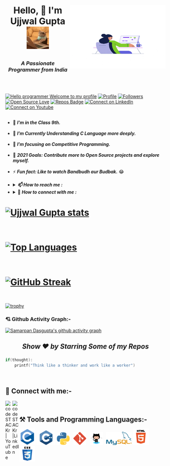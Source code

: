 <h1> <img alt="GIF" src="head.gif" width=300px height=200px align="right">

<p align="center" >Hello, 👋 I'm Ujjwal Gupta <img src="giphy.gif" width=70px></h1>

<h3 align="center"><i>A Passionate Programmer from India</i></h3></br></br>


[![Hello programmer Welcome to my profile](https://img.shields.io/badge/Hello_Developers-Welcome-gold.svg?style=flat&logo=github)](https://github.com/UG-SEP) [![Profile](https://Visitor-badge.glitch.me/badge?page_id=UG-SEP.profileviews-badge)](https://github.com/UG-SEP) [![Followers](https://img.shields.io/github/followers/UG-SEP?style=social)](https://github.com/UG-SEP?tab=followers) [![Open Source Love](https://badges.frapsoft.com/os/v2/open-source.svg?v=103)](https://github.com/UG-SEP) [![Repos Badge](https://badges.pufler.dev/repos/UG-SEP)](https://badges.pufler.dev/repos/UG-SEP) [![Connect on LinkedIn](https://img.shields.io/badge/--linkedin?label=LinkedIn&logo=LinkedIn&style=social)](https://www.linkedin.com/in/ujjwal-gupta-ug-233543202/)
[![Connect on Youtube](https://img.shields.io/badge/--Youtube?label=Youtube&logo=Youtube&style=social)](https://www.youtube.com/channel/UChdmj1kcZiXXsmEKz7dVnWQ) 
<br></br>
- 🔭 ***I'm in the Class 9th.***</br></br>
- 🌱 ***I’m Currently Understanding C Language more deeply.***</br></br>
- 🎯 ***I’m focusing on Competitive Programming.***</br></br>
- 🥅 ***2021 Goals: Contribute more to Open Source projects and explore myself.***</br></br>
- ⚡ ***Fun fact: Like to watch Bandbudh aur Budbak.*** 😂</br></br>
- ***<details> <summary> 📫  How to reach me :***</summary><a href="mailto:ujjwalcomputerpro1@gmail.com"> <img src="https://img.icons8.com/fluent/48/000000/gmail.png" width="22px"/> </a></details>
- ***<details> <summary>*** 🤝  ***How to connect with me :***</summary><a href="(https://www.linkedin.com/in/ujjwal-gupta-ug-233543202/"> <img src="https://img.icons8.com/fluent/48/000000/linkedin.png" width="22px"/> </a></details>
 
# [![Ujjwal Gupta stats](https://github-readme-stats.vercel.app/api?username=UG-SEP&theme=algolia)](https://github.com/UG-SEP/github-readme-stats)

</br>

 # [![Top Languages](https://github-readme-stats.vercel.app/api/top-langs/?username=UG-SEP&layout=compact&theme=vision-friendly-dark&langs_count=6)](https://github.com/UG-SEP/github-readme-stats)

</br>

 # [![GitHub Streak](https://github-readme-streak-stats.herokuapp.com/?user=UG-SEP&theme=tokyonight)](https://github.com/UG-SEP/github-readme-streak-stats)

</br>

 [![trophy](https://github-profile-trophy.vercel.app/?username=UG-SEP&theme=gruvbox)](https://github.com/UG-SEP/github-profile-trophy)
</br>

### 💘 Github Activity Graph:-
[![Samarpan Dasgupta's github activity graph](https://activity-graph.herokuapp.com/graph?username=SamarpanCoder2002&theme=redical)](https://github.com/SamarpanCoder2002/github-readme-activity-graph)

<h2><i> <p align="center"> Show ❤️ by Starring Some of my Repos</i></h2>

```C
if(thought):
    printf("Think like a thinker and work like a worker")
```
</br>
<h2> 🤝 Connect with me:-</h2>

[<img align="left" alt="codeSTACKr | YouTube" width="22px" src="https://cdn.jsdelivr.net/npm/simple-icons@v3/icons/youtube.svg" />][youtube]
[<img align="left" alt="codeSTACKr |LinkedIn" width="22px" src="https://cdn.jsdelivr.net/npm/simple-icons@v3/icons/linkedin.svg" />][linkedin]

</br>

<h2> ⚒️ Tools and Programming Languages:- </h2>
<p align="left">
<img src="https://raw.githubusercontent.com/SamarpanCoder2002/SamarpanCoder2002/d06e07df7d8fd91e5b3cc00a5ef7aefaea28a4f3/Images_For_README/c_laang.svg" width=50px>
<img src="https://github.com/SamarpanCoder2002/SamarpanCoder2002/blob/main/Images_For_README/c++_lang.png?raw=true" width=60px>
<img src="https://github.com/SamarpanCoder2002/SamarpanCoder2002/blob/main/Images_For_README/python_logo.png?raw=true" width=40px>&nbsp&nbsp
<img src="https://github.com/SamarpanCoder2002/SamarpanCoder2002/blob/main/Images_For_README/git.png?raw=true" width=40px>&nbsp&nbsp
<img src="https://github.com/SamarpanCoder2002/SamarpanCoder2002/blob/main/Images_For_README/github.png?raw=true" width=40px>&nbsp&nbsp
<img src="https://github.com/SamarpanCoder2002/SamarpanCoder2002/blob/main/Images_For_README/mysql_logo.png?raw=true" width=80px>
<img src="https://github.com/SamarpanCoder2002/SamarpanCoder2002/blob/main/Images_For_README/html_logo.png?raw=true" width=50px>
<img src="https://github.com/SamarpanCoder2002/SamarpanCoder2002/blob/main/Images_For_README/css_logo.png?raw=true" width=50px>
</p>
<br/>

[youtube]: https://www.youtube.com/channel/UChdmj1kcZiXXsmEKz7dVnWQ

[linkedin]: https://www.linkedin.com/in/ujjwal-gupta-ug-233543202/

